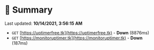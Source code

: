 # 📖 Summary
Last updated: **10/14/2021, 3:56:15 AM**

- `GET` [https://uptimerfree.tk](https://uptimerfree.tk) - **Down** (8876ms)
- `GET` [https://monitoruptimer.tk](https://monitoruptimer.tk) - **Down** (187ms)
